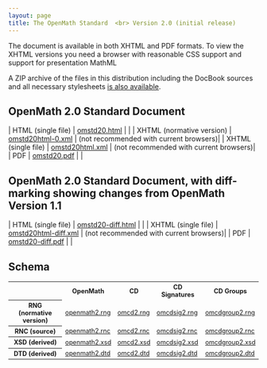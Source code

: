 ```yaml
---
layout: page
title: The OpenMath Standard  <br> Version 2.0 (initial release)
---
```


The document is available in both XHTML and PDF formats.  To view the XHTML versions you
need a browser with reasonable CSS support and support for presentation MathML

A ZIP archive of the files in this distribution including the DocBook sources and all necessary stylesheets [is also available](om20.zip).

## OpenMath 2.0  Standard Document

| HTML (single file) | [omstd20.html](omstd20.html) | |
| XHTML (normative version) | [omstd20html-0.xml](omstd20html-0.xml) | (not recommended with current browsers)|
| XHTML (single file) | [omstd20html.xml](omstd20html.xml) | (not recommended with current browsers)|
| PDF | [omstd20.pdf](omstd20.pdf) | |

## OpenMath 2.0 Standard Document, with diff-marking showing changes from OpenMath Version 1.1

| HTML (single file) | [omstd20-diff.html](omstd20-diff.xml) | | 
| XHTML (single file) | [omstd20html-diff.xml](omstd20html-diff.xml) | (not recommended with current browsers)|
| PDF | [omstd20-diff.pdf](omstd20-diff.pdf) | |

## Schema
<table style="font-size:90%;">
<tr>
<th> </th>
<th> OpenMath</th>
<th> CD </th>
<th> CD Signatures </th>
<th> CD Groups</th>
</tr>
<tr>
<th> RNG (normative version) </th>
<td> <a href="openmath2.rng">openmath2.rng</a> </td>
<td> <a href="omcd2.rng">omcd2.rng</a> </td>
<td> <a href="omcdsig2.rng">omcdsig2.rng</a> </td>
<td> <a href="omcdgroup2.rng">omcdgroup2.rng</a> </td>
</tr>
<tr>
<th> RNC (source)</th>
<td> <a href="openmath2.rnc">openmath2.rnc</a> </td>
<td> <a href="omcd2.rnc">omcd2.rnc</a> </td>
<td> <a href="omcdsig2.rnc">omcdsig2.rnc</a> </td>
<td> <a href="omcdgroup2.rnc">omcdgroup2.rnc</a> </td>
</tr>
<tr>
<th> XSD (derived)</th>
<td> <a href="openmath2.xsd">openmath2.xsd</a> </td>
<td> <a href="omcd2.xsd">omcd2.xsd</a> </td>
<td> <a href="omcdsig2.xsd">omcdsig2.xsd</a> </td>
<td> <a href="omcdgroup2.xsd">omcdgroup2.xsd</a> </td>
</tr>
<tr>
<th> DTD (derived)</th>
<td> <a href="openmath2.dtd">openmath2.dtd</a> </td>
<td> <a href="omcd2.dtd">omcd2.dtd</a> </td>
<td> <a href="omcdsig2.dtd">omcdsig2.dtd</a> </td>
<td> <a href="omcdgroup2.dtd">omcdgroup2.dtd</a> </td>
</tr>
</table>
